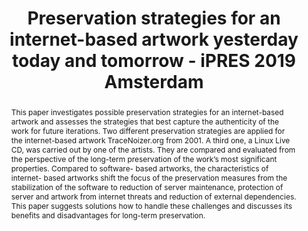 ---
abstract: This paper investigates possible preservation strategies for an internet-based
  artwork and assesses the strategies that best capture the authenticity of the work
  for future iterations. Two different preservation strategies are applied for the
  internet-based artwork TraceNoizer.org from 2001. A third one, a Linux Live CD,
  was carried out by one of the artists. They are compared and evaluated from the
  perspective of the long-term preservation of the work’s most significant properties.
  Compared to software- based artworks, the characteristics of internet- based artworks
  shift the focus of the preservation measures from the stabilization of the software
  to reduction of server maintenance, protection of server and artwork from internet
  threats and reduction of external dependencies. This paper suggests solutions how
  to handle these challenges and discusses its benefits and disadvantages for long-term
  preservation.
creators:
- Gieschke, Rafael
- Roeck, Claudia
- Noordegraaf, Julia
- Rechert, Klaus
date: null
document_url: https://services.phaidra.univie.ac.at/api/object/o:1081740/download
grand_parent: iPRES
institutions: []
keywords: []
landing_page_url: https://phaidra.univie.ac.at/o:1081740
language: eng
layout: publication
license: CC BY 4.0 International
notes_url: null
parent: iPRES 2019
presentation_url: null
size: 546620
source_name: iPRES
title: Preservation strategies for an internet-based artwork yesterday today and tomorrow
  - iPRES 2019 Amsterdam
type: paper
year: 2019
---